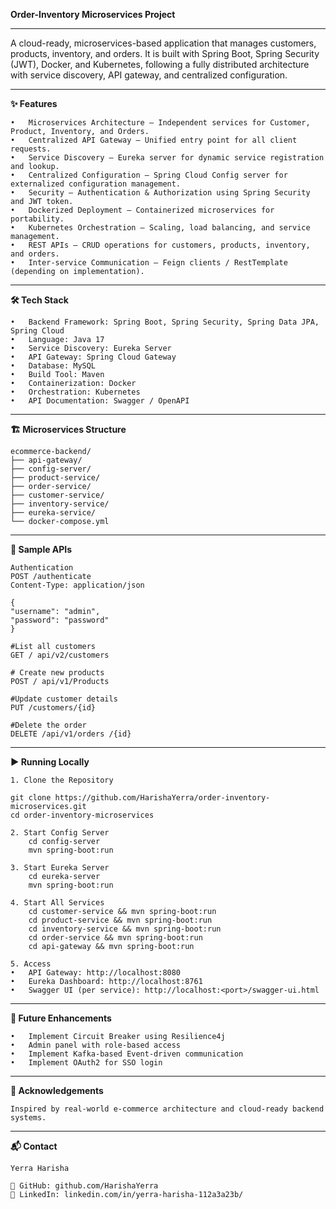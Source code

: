**Order-Inventory Microservices Project**
________________________________________

A cloud-ready, microservices-based application that manages customers, products, inventory, and orders. It is built with Spring Boot, Spring Security (JWT), Docker, and Kubernetes, following a fully distributed architecture with service discovery, API gateway, and centralized configuration.
________________________________________
**✨ Features**

    •	Microservices Architecture — Independent services for Customer, Product, Inventory, and Orders.
    •	Centralized API Gateway — Unified entry point for all client requests.
    •	Service Discovery — Eureka server for dynamic service registration and lookup.
    •	Centralized Configuration — Spring Cloud Config server for externalized configuration management.
    •	Security — Authentication & Authorization using Spring Security and JWT token.
    •	Dockerized Deployment — Containerized microservices for portability.
    •	Kubernetes Orchestration — Scaling, load balancing, and service management.
    •	REST APIs — CRUD operations for customers, products, inventory, and orders.
    •	Inter-service Communication — Feign clients / RestTemplate (depending on implementation).
________________________________________
**🛠 Tech Stack**

    •	Backend Framework: Spring Boot, Spring Security, Spring Data JPA, Spring Cloud 
    •	Language: Java 17
    •	Service Discovery: Eureka Server
    •	API Gateway: Spring Cloud Gateway
    •	Database: MySQL
    •	Build Tool: Maven
    •	Containerization: Docker
    •	Orchestration: Kubernetes
    •	API Documentation: Swagger / OpenAPI
________________________________________
**🏗 Microservices Structure**

    ecommerce-backend/
    ├── api-gateway/
    ├── config-server/
    ├── product-service/
    ├── order-service/
    ├── customer-service/
    ├── inventory-service/
    ├── eureka-service/
    └── docker-compose.yml
________________________________________
**📌 Sample APIs**

    Authentication
    POST /authenticate
    Content-Type: application/json

    {
    "username": "admin",
    "password": "password"
    }

    #List all customers
    GET / api/v2/customers

    # Create new products
    POST / api/v1/Products

    #Update customer details
    PUT /customers/{id}

    #Delete the order
    DELETE /api/v1/orders /{id}
________________________________________
**▶ Running Locally**

    1. Clone the Repository

    git clone https://github.com/HarishaYerra/order-inventory-microservices.git
    cd order-inventory-microservices
   
    2. Start Config Server
        cd config-server
        mvn spring-boot:run
    
    3. Start Eureka Server
        cd eureka-server
        mvn spring-boot:run

    4. Start All Services
        cd customer-service && mvn spring-boot:run
        cd product-service && mvn spring-boot:run
        cd inventory-service && mvn spring-boot:run
        cd order-service && mvn spring-boot:run
        cd api-gateway && mvn spring-boot:run

    5. Access
    •	API Gateway: http://localhost:8080
    •	Eureka Dashboard: http://localhost:8761
    •	Swagger UI (per service): http://localhost:<port>/swagger-ui.html
   
________________________________________
**🚀 Future Enhancements**

    •	Implement Circuit Breaker using Resilience4j
    •	Admin panel with role-based access
    •	Implement Kafka-based Event-driven communication
    •	Implement OAuth2 for SSO login
________________________________________
**🙏 Acknowledgements**
    
    Inspired by real-world e-commerce architecture and cloud-ready backend systems.
________________________________________
**📬 Contact**

    Yerra Harisha

    🔗 GitHub: github.com/HarishaYerra
    💼 LinkedIn: linkedin.com/in/yerra-harisha-112a3a23b/

